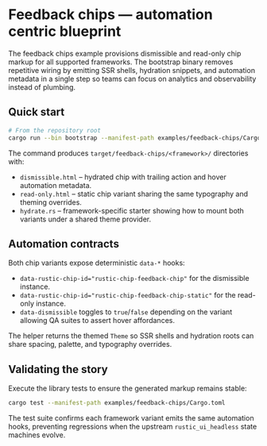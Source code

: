 # Feedback chips — automation centric blueprint

The feedback chips example provisions dismissible and read-only chip markup for
all supported frameworks. The bootstrap binary removes repetitive wiring by
emitting SSR shells, hydration snippets, and automation metadata in a single
step so teams can focus on analytics and observability instead of plumbing.

## Quick start

```bash
# From the repository root
cargo run --bin bootstrap --manifest-path examples/feedback-chips/Cargo.toml
```

The command produces `target/feedback-chips/<framework>/` directories with:

- `dismissible.html` – hydrated chip with trailing action and hover automation
  metadata.
- `read-only.html` – static chip variant sharing the same typography and theming
  overrides.
- `hydrate.rs` – framework-specific starter showing how to mount both variants
  under a shared theme provider.

## Automation contracts

Both chip variants expose deterministic `data-*` hooks:

- `data-rustic-chip-id="rustic-chip-feedback-chip"` for the dismissible instance.
- `data-rustic-chip-id="rustic-chip-feedback-chip-static"` for the read-only instance.
- `data-dismissible` toggles to `true`/`false` depending on the variant allowing
  QA suites to assert hover affordances.

The helper returns the themed `Theme` so SSR shells and hydration roots can share
spacing, palette, and typography overrides.

## Validating the story

Execute the library tests to ensure the generated markup remains stable:

```bash
cargo test --manifest-path examples/feedback-chips/Cargo.toml
```

The test suite confirms each framework variant emits the same automation hooks,
preventing regressions when the upstream `rustic_ui_headless` state machines evolve.
